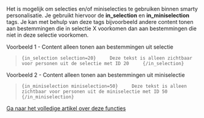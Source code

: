 Het is mogelijk om selecties en/of miniselecties te gebruiken binnen
smarty personalisatie. Je gebruikt hiervoor de **in\_selection** en
**in\_miniselection** tags. Je kan met behulp van deze tags bijvoorbeeld
andere content tonen aan bestemmingen die in selectie X voorkomen dan
aan bestemmingen die niet in deze selectie voorkomen.

Voorbeeld 1 - Content alleen tonen aan bestemmingen uit selectie

> `{in_selection selection=20}     Deze tekst is alleen zichtbaar voor personen uit de selectie met ID 20     {/in_selection}`

Voorbeeld 2 - Content alleen tonen aan bestemmingen uit miniselectie

> `{in_miniselection miniselection=50}     Deze tekst is alleen zichtbaar voor personen uit de miniselectie met ID 50     {/in_miniselection}`

[Ga naar het volledige artikel over deze
functies](http://www.copernica.com/nl/ondersteuning/de-in-selection-en-in-miniselection-functie "Opmaak van smarty personalisatie (Smarty filters)")
